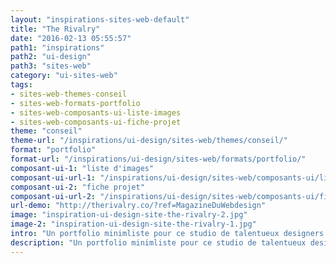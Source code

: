 ```yaml
---
layout: "inspirations-sites-web-default"
title: "The Rivalry"
date: "2016-02-13 05:55:57"
path1: "inspirations"
path2: "ui-design"
path3: "sites-web"
category: "ui-sites-web"
tags:
- sites-web-themes-conseil
- sites-web-formats-portfolio
- sites-web-composants-ui-liste-images
- sites-web-composants-ui-fiche-projet
theme: "conseil"
theme-url: "/inspirations/ui-design/sites-web/themes/conseil/"
format: "portfolio"
format-url: "/inspirations/ui-design/sites-web/formats/portfolio/"
composant-ui-1: "liste d'images"
composant-ui-url-1: "/inspirations/ui-design/sites-web/composants-ui/liste-images/"
composant-ui-2: "fiche projet"
composant-ui-url-2: "/inspirations/ui-design/sites-web/composants-ui/fiche-projet/"
url-demo: "http://therivalry.co/?ref=MagazineDuWebdesign"
image: "inspiration-ui-design-site-the-rivalry-2.jpg"
image-2: "inspiration-ui-design-site-the-rivalry-1.jpg"
intro: "Un portfolio minimliste pour ce studio de talentueux designers. Nous leur devons en autre la nouvelle identité graphique de Google."
description: "Un portfolio minimliste pour ce studio de talentueux designers. Nous leur devons en autre la nouvelle identité graphique de Google."
---
```

